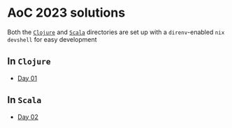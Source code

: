 # AoC 2023 solutions

Both the [`Clojure`](./clojure/) and [`Scala`](./scala/) directories are set up with a `direnv`-enabled `nix` `devshell` for easy development

## In `Clojure`

- [Day 01](./clojure/aoc2023/src/aoc2023/day01.clj)

## In `Scala`

- [Day 02](./scala/aoc2023/src/main/scala/Day02.scala)
